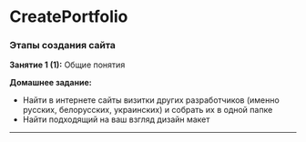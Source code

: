 # CreatePortfolio

### Этапы создания сайта

**Занятие 1 (1):** Общие понятия

**Домашнее задание:**
* Найти в интернете сайты визитки других разработчиков (именно русских, белорусских, украинских) и собрать их в одной папке
* Найти подходящий на ваш взгляд дизайн макет

---